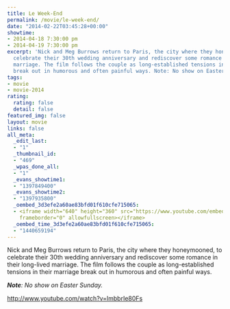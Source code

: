 ```yaml
---
title: Le Week-End
permalink: /movie/le-week-end/
date: "2014-02-22T03:45:28+00:00"
showtime:
- 2014-04-18 7:30:00 pm
- 2014-04-19 7:30:00 pm
excerpt: 'Nick and Meg Burrows return to Paris, the city where they honeymooned, to
  celebrate their 30th wedding anniversary and rediscover some romance in their long-lived
  marriage. The film follows the couple as long-established tensions in their marriage
  break out in humorous and often painful ways. Note: No show on Easter Sunday. http://www.youtube.com/watch?v=lmbbrIe80Fs'
tags:
- movie
- movie-2014
rating:
  rating: false
  detail: false
featured_img: false
layout: movie
links: false
all_meta:
  _edit_last:
  - "1"
  _thumbnail_id:
  - "469"
  _wpas_done_all:
  - "1"
  _evans_showtime1:
  - "1397849400"
  _evans_showtime2:
  - "1397935800"
  _oembed_3d3efe2a60ae83bfd01f610cfe715065:
  - <iframe width="640" height="360" src="https://www.youtube.com/embed/lmbbrIe80Fs?feature=oembed"
    frameborder="0" allowfullscreen></iframe>
  _oembed_time_3d3efe2a60ae83bfd01f610cfe715065:
  - "1440659194"
---
```


Nick and Meg Burrows return to Paris, the city where they honeymooned, to celebrate their 30th wedding anniversary and rediscover some romance in their long-lived marriage. The film follows the couple as long-established tensions in their marriage break out in humorous and often painful ways.

***Note**: No show on Easter Sunday.*

http://www.youtube.com/watch?v=lmbbrIe80Fs